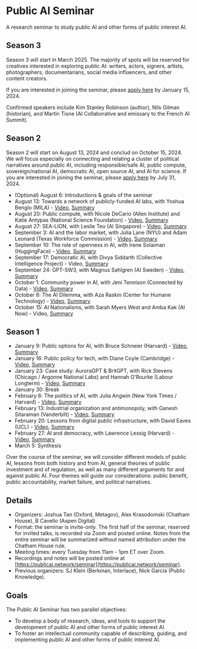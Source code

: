 # Public AI Seminar

A research seminar to study public AI and other forms of public interest AI.

## Season 3
Season 3 will start in March 2025. The majority of spots will be reserved for creatives interested in exploring public AI: writers, actors, signers, artists, photographers, documentarians, social media influencers, and other content creators. 

If you are interested in joining the seminar, please [apply here](https://forms.gle/1f8fkcCEjEoJF6L78) by January 15, 2024.

Confirmed speakers include Kim Stanley Robinson (author), Nils Gilman (historian), and Martin Tisne (AI Collaborative and emissary to the French AI Summit).

## Season 2
Season 2 will start on August 13, 2024 and conclud on October 15, 2024. We will focus especially on connecting and relating a cluster of political narratives around public AI, including responsible/safe AI, public compute, sovereign/national AI, democratic AI, open source AI, and AI for science. If you are interested in joining the seminar, please [apply here](https://forms.gle/1f8fkcCEjEoJF6L78) by July 31, 2024.

- (Optional) August 6: Introductions & goals of the seminar
- August 13: Towards a network of publicly-funded AI labs, with Yoshua Bengio (MILA) - [Video](https://archive.org/details/public-ai-bengio), [Summary](https://docs.google.com/document/d/1na9xHK95XLW9TaUOx5DF_bpTu9mgTQYSAT7bWzWAMHM/edit)
- August 20: Public compute, with Nicole DeCario (Allen Institute) and Katie Antypas (National Science Foundation) - [Video](https://archive.org/details/public-ai-decario-antypas), [Summary](https://docs.google.com/document/d/1Dr3UlH9Orb7GD0wYga94xNIVKOrEkjH2P_A1qqvBWZ4/edit?usp=sharing)
- August 27: SEA-LION, with Leslie Teo (AI Singapore) - [Video](https://archive.org/details/public-ai-teo), [Summary](https://docs.google.com/document/d/18TPtkUfRmhZbpvuQPgrmr_kCiK9R_mBhHa6aDKYekMI/edit)
- September 3: AI and the labor market, with Julia Lane (NYU) and Adam Leonard (Texas Workforce Commission) - [Video](https://archive.org/details/public-ai-lane-leonard), [Summary](https://docs.google.com/document/d/1pD3Ytmjgd7eTvAqfhLsm9IXkzdg60yA0uqHGSsdSr5I/edit)
- September 10: The role of openness in AI, with Irene Solaiman (HuggingFace) - [Video](https://archive.org/details/public-ai-solaiman), [Summary](https://docs.google.com/document/d/1qV-1StRDlSFpVPXtusmXAxNIgGtR6CTpno9dUe8tiZY/edit)
- September 17: Democratic AI, with Divya Siddarth (Collective Intelligence Project) - Video, [Summary](https://docs.google.com/document/d/1z0OOK7lwcwXBU59hqwFMR6_Plycdri52n01E89zhNm4/edit)
- September 24: GPT-SW3, with Magnus Sahlgren (AI Sweden) - [Video](https://www.youtube.com/watch?v=0ak4vcFCjSA&list=PL95oM4NmjfADBo-cZ4fYjw8Hd1rn0sILL), [Summary](https://docs.google.com/document/d/1zp2mVGcPRIUPe_h4GqT12-tyCkVO-RTj3LSugiPv3ek/edit?tab=t.0#heading=h.d5078j16iqmz)
- October 1: Community power in AI, with Jeni Tennison (Connected by Data) - [Video](https://www.youtube.com/watch?v=C6lUBq59m5M&list=PL95oM4NmjfADBo-cZ4fYjw8Hd1rn0sILL&index=1), [Summary](https://docs.google.com/document/d/1uHOgx85q3v1mgO_xOfelYU5nlsFYgk7nlshmLt7qAKo/edit?tab=t.0)
- October 8: The AI Dilemma, with Aza Raskin (Center for Humane Technology) - [Video](https://www.youtube.com/watch?v=gmtHT2zt-4g&list=PL95oM4NmjfADBo-cZ4fYjw8Hd1rn0sILL&index=2), [Summary](https://docs.google.com/document/d/1ATwQxTheRL7QOFGSbVO2Di2TCdbEr-GlVKBj3ldAR6U/edit?tab=t.0)
- October 15: AI Nationalisms, with Sarah Myers West and Amba Kak (AI Now) - Video, [Summary](https://docs.google.com/document/d/10o_fJVzRHsSxcSMJuyp4UmG9IlYMB-dO8EDs8Vqa6Uc/edit?tab=t.0)

## Season 1
- January 9: Public options for AI, with Bruce Schneier (Harvard) - [Video](https://archive.org/details/public-ai-schneier), [Summary](https://docs.google.com/document/d/1j0foQVDe0ELYJCrZxOM7ueSiXFVvWr84Hycl2ZdeWFE/edit)
- January 16: Public policy for tech, with Diane Coyle (Cambridge) - [Video](https://archive.org/details/public-ai-coyle), [Summary](https://docs.google.com/document/d/1n3DcShalIqN0drYMJbbZBANNWbKznAtiT5n3jtsz0tM/edit)
- January 23: Case study: AuroraGPT & BritGPT, with Rick Stevens (Chicago / Argonne National Labs) and Hannah O’Rourke (Labour Longterm) - [Video](https://archive.org/details/public-ai-stevens-orourke), [Summary](https://docs.google.com/document/d/1B2hpWIP-8kXCHuMuJ9ocr3Nk-R-M37OavXLyefiWiUQ/edit)
- January 30: Break
- February 6: The politics of AI, with Julia Angwin (New York Times / Harvard) - [Video](https://archive.org/details/public-ai-angwin), [Summary](https://docs.google.com/document/d/14KkrfR7dLQcrUotxhXDQhoTHSV0wg6ehWpPddt6gyko/edit)
- February 13: Industrial organization and antimonopoly, with Ganesh Sitaraman (Vanderbilt) - [Video](https://archive.org/details/public-ai-sitaraman), [Summary](https://docs.google.com/document/d/1tJMZ0QHDO2fn1R_Ilftpx9nwliBy_CIufxFfPIgAltU/edit)
- February 20: Lessons from digital public infrastructure, with David Eaves (UCL) - [Video](https://archive.org/details/public-ai-eaves), [Summary](https://docs.google.com/document/d/1kuVO1-7o_RQCMk6USywjrlX-31q3beOAWDChAFvJIAk/edit)
- February 27: AI and democracy, with Lawrence Lessig (Harvard) - [Video](https://archive.org/details/public-ai-lessig), [Summary](https://docs.google.com/document/d/1jHePFaAw_0MJSBqZ84Toep1GS3HR5DftpyHTzTTL8qk/edit)
- March 5: Synthesis

Over the course of the seminar, we will consider different models of public AI, lessons from both history and from AI, general theories of public investment and of regulation, as well as many different arguments for and against public AI. Four themes will guide our considerations: public benefit, public accountability, market failure, and political narratives.

## Details
- Organizers: Joshua Tan (Oxford, Metagov), Alex Krasodomski (Chatham House), B Cavello (Aspen Digital)
- Format: the seminar is invite-only. The first half of the seminar, reserved for invited talks, is recorded via Zoom and posted online. Notes from the entire seminar will be summarized without named attribution under the Chatham House rule.
- Meeting times: every Tuesday from 11am - 1pm ET over Zoom.
- Recordings and notes will be posted online at [https://publicai.network/seminar](https://publicai.network/seminar).
- Previous organizers: SJ Klein (Berkman, Interlace), Nick Garcia (Public Knowledge).

## Goals
The Public AI Seminar has two parallel objectives: 
- To develop a body of research, ideas, and tools to support the development of public AI and other forms of public interest AI.
- To foster an intellectual community capable of describing, guiding, and implementing public AI and other forms of public interest AI.
